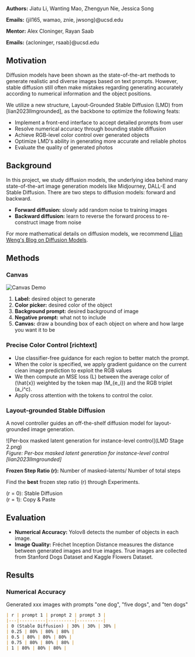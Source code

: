 **Authors:** Jiatu Li, Wanting Mao, Zhengyun Nie, Jessica Song 

**Emails:** {jil165, wamao, znie, jwsong}@ucsd.edu


**Mentor:** Alex Cloninger, Rayan Saab  

**Emails:** {acloninger, rsaab}@ucsd.edu

## Motivation

Diffusion models have been shown as the state-of-the-art methods to generate realistic and diverse images based on text prompts. However, stable diffusion still often make mistakes regarding generating accurately according to numerical information and the object positions.

We utilize a new structure, Layout-Grounded Stable Diffusion (LMD) from [lian2023llmgrounded], as the backbone to optimize the following feats:

- Implement a front-end interface to accept detailed prompts from user
- Resolve numerical accuracy through bounding stable diffusion
- Achieve RGB-level color control over generated objects
- Optimize LMD's ability in generating more accurate and reliable photos
- Evaluate the quality of generated photos

## Background
In this project, we study diffusion models, the underlying idea behind many state-of-the-art image generation models like Midjourney, DALL-E and Stable Diffusion. There are two steps to diffusion models: forward and backward.

- **Forward diffusion:** slowly add random noise to training images
- **Backward diffusion:** learn to reverse the forward process to re-construct image from noise

For more mathematical details on diffusion models, we recommend [Lilian Weng's Blog on Diffusion Models](https://lilianweng.github.io/posts/2021-07-11-diffusion-models/).

## Methods

### Canvas

![Canvas Demo](figures/canvas_demo.png)

1. **Label:** desired object to generate
2. **Color picker:** desired color of the object
3. **Background prompt:** desired background of image
4. **Negative prompt:** what not to include
5. **Canvas:** draw a bounding box of each object on where and how large you want it to be

### Precise Color Control [richtext]

- Use classifier-free guidance for each region to better match the prompt.
- When the color is specified, we apply gradient guidance on the current clean image prediction to exploit the RGB values
- We then compute an MSE loss \(L\) between the average color of \(\hat{x}\) weighted by the token map \(M_{e_i}\) and the RGB triplet \(a_i^c\).
- Apply cross attention with the tokens to control the color.

### Layout-grounded Stable Diffusion

A novel controller guides an off-the-shelf diffusion model for layout-grounded image generation.

![Per-box masked latent generation for instance-level control](LMD Stage 2.png)  
*Figure: Per-box masked latent generation for instance-level control [lian2023llmgrounded]*

**Frozen Step Ratio \(r\):** Number of masked-latents/ Number of total steps

Find the **best** frozen step ratio \(r\) through Experiments.

\(r = 0\): Stable Diffusion  
\(r = 1\): Copy & Paste

## Evaluation

- **Numerical Accuracy:** Yolov8 detects the number of objects in each image.
- **Image Quality:** Fréchet Inception Distance measures the distance between generated images and true images. True images are collected from Stanford Dogs Dataset and Kaggle Flowers Dataset.

## Results

### Numerical Accuracy

Generated xxx images with prompts "one dog", "five dogs", and "ten dogs"

```markdown
| r | prompt 1 | prompt 2 | prompt 3 |
|---|----------|----------|----------|
| 0 (Stable Diffusion) | 30% | 30% | 30% |
| 0.25 | 80% | 80% | 80% |
| 0.5 | 80% | 80% | 80% |
| 0.75 | 80% | 80% | 80% |
| 1 | 80% | 80% | 80% |
